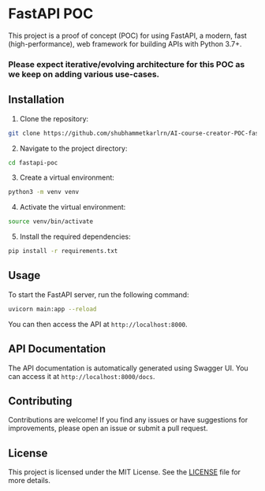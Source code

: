 # FastAPI POC

This project is a proof of concept (POC) for using FastAPI, a modern, fast (high-performance), web framework for building APIs with Python 3.7+.

### Please expect iterative/evolving architecture for this POC as we keep on adding various use-cases.

## Installation

1. Clone the repository:

```bash
git clone https://github.com/shubhammetkarlrn/AI-course-creator-POC-fastAPI.git
```

2. Navigate to the project directory:

```bash
cd fastapi-poc
```

3. Create a virtual environment:

```bash
python3 -m venv venv
```

4. Activate the virtual environment:

```bash
source venv/bin/activate
```

5. Install the required dependencies:

```bash
pip install -r requirements.txt
```

## Usage

To start the FastAPI server, run the following command:

```bash
uvicorn main:app --reload
```

You can then access the API at `http://localhost:8000`.

## API Documentation

The API documentation is automatically generated using Swagger UI. You can access it at `http://localhost:8000/docs`.

## Contributing

Contributions are welcome! If you find any issues or have suggestions for improvements, please open an issue or submit a pull request.

## License

This project is licensed under the MIT License. See the [LICENSE](LICENSE) file for more details.

